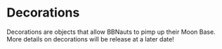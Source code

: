 # Decorations

Decorations are objects that allow BBNauts to pimp up their Moon Base. More details on decorations will be release at a later date!&#x20;
